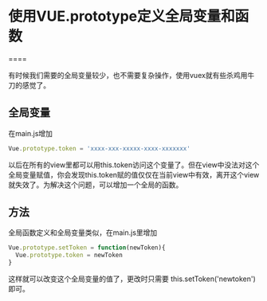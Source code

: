 # 使用VUE.prototype定义全局变量和函数
====


有时候我们需要的全局变量较少，也不需要复杂操作，使用vuex就有些杀鸡用牛刀的感觉了。

## 全局变量

在main.js增加

```javascript
Vue.prototype.token = 'xxxx-xxx-xxxxx-xxxx-xxxxxxx'
```
以后在所有的view里都可以用this.token访问这个变量了。但在view中没法对这个全局变量赋值，你会发现this.token赋的值仅仅在当前view中有效，离开这个view就失效了。为解决这个问题，可以增加一个全局的函数。


## 方法

全局函数定义和全局变量类似，在main.js里增加

```javascript
Vue.prototype.setToken = function(newToken){
  Vue.prototype.token = newToken
}
```
这样就可以改变这个全局变量的值了，更改时只需要 this.setToken('newtoken')即可。
